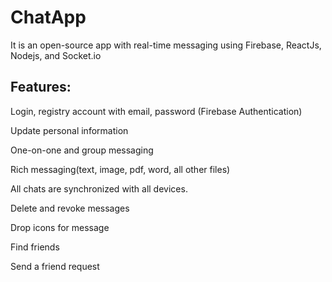 # ChatApp

It is an open-source app with real-time messaging using Firebase, ReactJs, Nodejs, and Socket.io

## Features:
Login, registry account with email, password (Firebase Authentication)

Update personal information

One-on-one and group messaging

Rich messaging(text, image, pdf, word, all other files)

All chats are synchronized with all devices.

Delete and revoke messages

Drop icons for message

Find friends

Send a friend request










